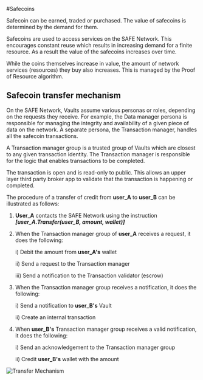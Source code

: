 #Safecoins

Safecoin can be earned, traded or purchased. The value of safecoins is determined by the demand for them.

Safecoins are used to access services on the SAFE Network. This encourages constant reuse which results in increasing demand for a finite resource. As a result the value of the safecoins increases over time.

While the coins themselves increase in value, the amount of network services (resources) they buy also increases. This is managed by the Proof of Resource algorithm.


## Safecoin transfer mechanism
On the SAFE Network, Vaults assume various personas or roles, depending on the requests they receive.  For example, the Data manager persona is responsible for managing the integrity and availability of a given piece of data on the network. A separate persona, the Transaction manager, handles all the safecoin transactions.

A Transaction manager group is a trusted group of Vaults which are closest to any given transaction identity. The Transaction manager is responsible for the logic that enables transactions to be completed.

The transaction is open and is read-only to public. This allows an upper layer third party broker app to validate that the transaction is happening or completed.


The procedure of a transfer of credit from **user_A** to **user_B** can be illustrated as follows:

1.	**User_A** contacts the SAFE Network using the instruction ***[user_A.Transfer(user_B, amount, wallet)]***
2.	When the Transaction manager group of **user_A** receives a request, it does the following:

    i)    Debit the amount from **user_A's** wallet

    ii)   Send a request to the Transaction manager

    iii)  Send a notification to the Transaction validator (escrow)

3.	When the Transaction manager group receives a notification, it does the following:

    i)    Send a notification to **user_B's** Vault

    ii)   Create an internal transaction
4.	When **user_B's** Transaction manager group receives a valid notification, it does the following:

    i)    Send an acknowledgement to the Transaction manager group

    ii)   Credit **user_B's** wallet with the amount

![Transfer Mechanism](https://raw.githubusercontent.com/maidsafe/Whitepapers/master/resources/transfer_mechanism_diagram.png)

